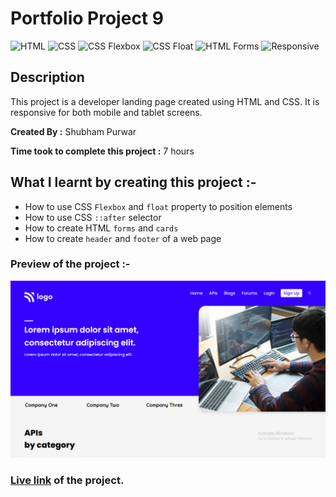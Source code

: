# Portfolio Project 9

![HTML](https://img.shields.io/badge/-HTML-red)
![CSS](https://img.shields.io/badge/-CSS-brightgreen)
![CSS Flexbox](https://img.shields.io/badge/CSS%20Flexbox-blue)
![CSS Float](https://img.shields.io/badge/CSS%20Float-orange)
![HTML Forms](https://img.shields.io/badge/-HTML%20Forms-green)
![Responsive](https://img.shields.io/badge/-Responsive-blueviolet)

## Description

This project is a developer landing page created using HTML and CSS. It is responsive for both mobile and tablet screens.

**Created By :** Shubham Purwar

**Time took to complete this project :** 7 hours

## What I learnt by creating this project :-

- How to use CSS `Flexbox` and `float` property to position elements
- How to use CSS `::after` selector
- How to create HTML `forms` and `cards`
- How to create `header` and `footer` of a web page

### Preview of the project :-

![preview](<./previews/Screenshot%20(117).png>)

### [**Live link**](https://portfolio-project-9.vercel.app/) of the project.
